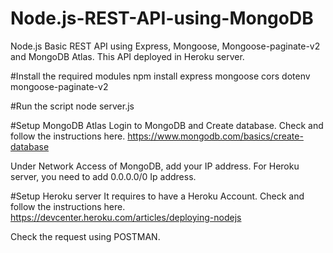 # Node.js-REST-API-using-MongoDB

Node.js Basic REST API using Express, Mongoose, Mongoose-paginate-v2 and MongoDB Atlas.
This API deployed in Heroku server.

#Install the required modules
npm install express mongoose cors dotenv mongoose-paginate-v2

#Run the script
node server.js

#Setup MongoDB Atlas
Login to MongoDB and Create database.
Check and follow the instructions here.
https://www.mongodb.com/basics/create-database

Under Network Access of MongoDB, add your IP address.
For Heroku server, you need to add 0.0.0.0/0 Ip address.

#Setup Heroku server
It requires to have a Heroku Account.
Check and follow the instructions here.
https://devcenter.heroku.com/articles/deploying-nodejs

Check the request using POSTMAN.
